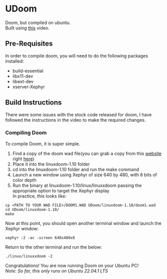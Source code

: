 # UDoom
Doom, but compiled on ubuntu.  
Built using [this](https://www.youtube.com/watch?v=9JgQfQHHhTw) video.  
## Pre-Requisites
In order to compile doom, you will need to do the following packages installed:  
- build-essential  
- libx11-dev  
- libext-dev  
- xserver-Xephyr  
## Build Instructions
There were some issues with the stock code released for doom, I have followed the instructions in the video to make the required changes.  
### Compiling Doom
To compile Doom, it is super simple.  
1. Find a copy of the doom wad file(you can grab a copy from this [website](https://www.doomworld.com/classicdoom/info/shareware.php) right [here](http://www.doomworld.com/3ddownloads/ports/shareware_doom_iwad.zip))  
2. Place it into the linuxdoom-1.10 folder  
3. cd into the linuxdoom-1.10 folder and run the make command
4. Launch a new window using Xephyr of size 640 by 480, with 8 bits of color depth  
5. Run the binary at linuxdoom-1.10/linux/linuxxdoom passing the appropriate option to target the Xephyr display  
In practice, this looks like:  
```
cp <PATH TO YOUR WAD FILE>/DOOM1.WAD UDoom/linuxdoom-1.10/doom1.wad
cd UDoom/linuxdoom-1.10/
make
```
Now at this point, you should open another terminal window and launch the Xephyr window:  
```
xephyr :2 -ac -screen 640x480x8
```
Return to the other terminal and run the below:  
```
./linux/linuxxdoom -2
```
Congratulations! You are now running Doom on your Ubuntu PC!  
*Note: So far, this only runs on Ubuntu 22.04.1 LTS*